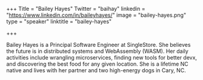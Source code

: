 +++
Title = "Bailey Hayes"
Twitter = "baihay"
linkedin = "https://www.linkedin.com/in/baileyhayes/"
image = "bailey-hayes.png"
type = "speaker"
linktitle = "bailey-hayes"

+++

Bailey Hayes is a Principal Software Engineer at SingleStore. She believes the future is in distributed systems and WebAssembly (WASM). Her daily activities include wrangling microservices, finding new tools for better devx, and discovering the best food for any given location. She is a lifetime NC native and lives with her partner and two high-energy dogs in Cary, NC.
